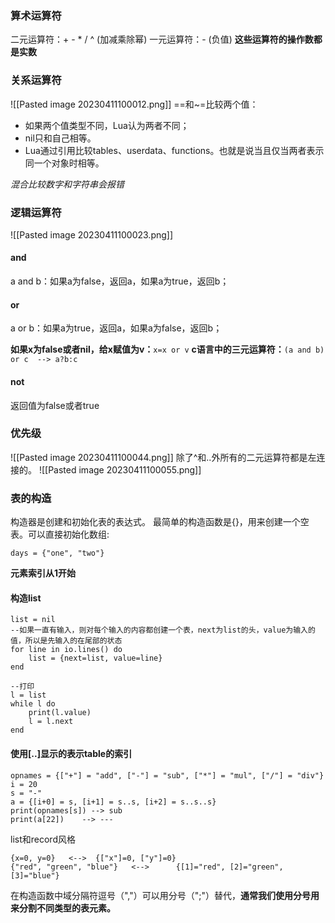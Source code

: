 ### 算术运算符
二元运算符：+ - * / ^    (加减乘除幂) 
一元运算符：-  (负值) 
**这些运算符的操作数都是实数**
### 关系运算符
![[Pasted image 20230411100012.png]]
==和~=比较两个值：
- 如果两个值类型不同，Lua认为两者不同；
- nil只和自己相等。
- Lua通过引用比较tables、userdata、functions。也就是说当且仅当两者表示同一个对象时相等。

*混合比较数字和字符串会报错*
### 逻辑运算符
![[Pasted image 20230411100023.png]]
#### and
a and b：如果a为false，返回a，如果a为true，返回b；
#### or
a or b：如果a为true，返回a，如果a为false，返回b；

**如果x为false或者nil，给x赋值为v：**`x=x or v`
**c语言中的三元运算符：**`(a and b) or c  --> a?b:c`

#### not
返回值为false或者true
### 优先级
![[Pasted image 20230411100044.png]]
除了^和..外所有的二元运算符都是左连接的。
![[Pasted image 20230411100055.png]]
### 表的构造
构造器是创建和初始化表的表达式。
最简单的构造函数是{}，用来创建一个空表。可以直接初始化数组:

```
days = {"one", "two"}
```
**元素索引从1开始**
#### 构造list

```
list = nil
--如果一直有输入，则对每个输入的内容都创建一个表，next为list的头，value为输入的值，所以是先输入的在尾部的状态
for line in io.lines() do   
    list = {next=list, value=line} 
end 
```


```
--打印
l = list 
while l do 
    print(l.value)    
    l = l.next 
end
```
#### 使用[..]显示的表示table的索引

```
opnames = {["+"] = "add", ["-"] = "sub", ["*"] = "mul", ["/"] = "div"}
i = 20
s = "-"
a = {[i+0] = s, [i+1] = s..s, [i+2] = s..s..s} 
print(opnames[s]) --> sub 
print(a[22])    --> ---
```
list和record风格

```
{x=0, y=0}   <-->  {["x"]=0, ["y"]=0} 
{"red", "green", "blue"}   <-->      {[1]="red", [2]="green", [3]="blue"}
```
在构造函数中域分隔符逗号（","）可以用分号（";"）替代，**通常我们使用分号用来分割不同类型的表元素。**


